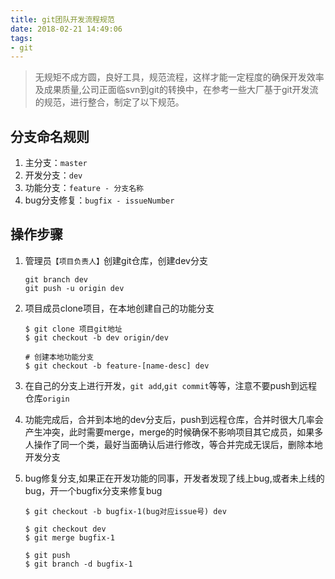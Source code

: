 ```yaml
---
title: git团队开发流程规范
date: 2018-02-21 14:49:06
tags:
- git
---
```

> 无规矩不成方圆，良好工具，规范流程，这样才能一定程度的确保开发效率及成果质量,公司正面临svn到git的转换中，在参考一些大厂基于git开发流的规范，进行整合，制定了以下规范。


## 分支命名规则
1. 主分支：`master`
2. 开发分支：`dev`
3. 功能分支：`feature - 分支名称`
4. bug分支修复：`bugfix - issueNumber`

## 操作步骤
1. 管理员`【项目负责人】`创建git仓库，创建dev分支
    ```
    git branch dev
    git push -u origin dev
    
    ```

2. 项目成员clone项目，在本地创建自己的功能分支
    ```
    $ git clone 项目git地址 
    $ git checkout -b dev origin/dev

    # 创建本地功能分支
    $ git checkout -b feature-[name-desc] dev
    
    ```

3. 在自己的分支上进行开发，`git add`,`git commit`等等，注意不要push到远程仓库`origin`

4. 功能完成后，合并到本地的dev分支后，push到远程仓库，合并时很大几率会产生冲突，此时需要merge，merge的时候确保不影响项目其它成员，如果多人操作了同一个类，最好当面确认后进行修改，等合并完成无误后，删除本地开发分支

5. bug修复分支,如果正在开发功能的同事，开发者发现了线上bug,或者未上线的bug，开一个bugfix分支来修复bug

    ```
    $ git checkout -b bugfix-1(bug对应issue号) dev

    $ git checkout dev
    $ git merge bugfix-1

    $ git push
    $ git branch -d bugfix-1
    
    ```